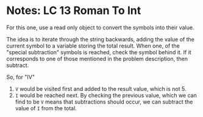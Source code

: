 # Notes: LC 13 Roman To Int

For this one, use a read only object to convert the symbols into their
value.

The idea is to iterate through the string backwards, adding the value
of the current symbol to a variable storing the total result. When one,
of the "special subtraction" symbols is reached, check the symbol behind it.
If it corresponds to one of those mentioned in the problem description, then
subtract.

So, for "IV"

1. `V` would be visited first and added to the result value, which is not 5.
2. `I` would be reached next. By checking the previous value, which we can find
   to be `V` means that subtractions should occur, we can subtract the value of
   `I` from the total.
